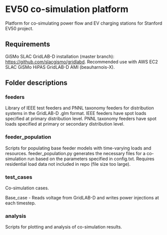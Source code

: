 # EV50 co-simulation platform

Platform for co-simulating power flow and EV charging stations for Stanford EV50 project. 


## Requirements

GiSMo SLAC GridLAB-D installation (master branch): https://github.com/slacgismo/gridlabd. Recommended use with AWS EC2 SLAC GiSMo HiPAS GridLAB-D AMI (beauharnois-X).

## Folder descriptions

### feeders

Library of IEEE test feeders and PNNL taxonomy feeders for distribution systems in the GridLAB-D .glm format.
IEEE feeders have spot loads specified at primary distribution level. PNNL taxonomy feeders have spot loads specified at primary or secondary distribution level.


### feeder_population

Scripts for populating base feeder models with time-varying loads and resources. feeder_population.py generates the necessary files for a co-simulation run based on the parameters specified in config.txt. Requires residential load data not included in repo (file size too large).


### test_cases

Co-simulation cases. 

Base_case - Reads voltage from GridLAB-D and writes power injections at each timestep.


### analysis

Scripts for plotting and analysis of co-simulation results.